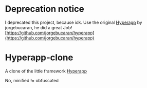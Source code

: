 # Deprecation notice
I deprecated this project, because idk. Use the original [Hyperapp](https://github.com/jorgebucaran/hyperapp) by jorgebucaran, he did a great Job!
[https://github.com/jorgebucaran/hyperapp](https://github.com/jorgebucaran/hyperapp)

# Hyperapp-clone
A clone of the little framework [Hyperapp](https://github.com/jorgebucaran/hyperapp)

No, minified != obfuscated

